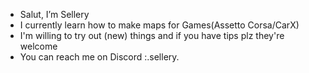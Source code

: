 -  Salut, I’m Sellery
-  I currently learn how to make maps for Games(Assetto Corsa/CarX)
-  I'm willing to try out (new) things and if you have tips plz they're welcome
-  You can reach me on Discord :.sellery.
